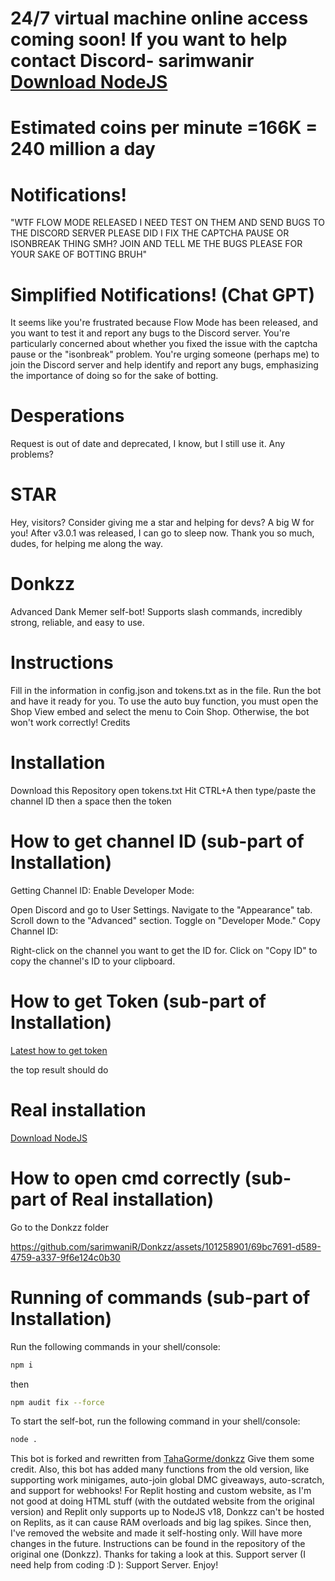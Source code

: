# 24/7 virtual machine online access coming soon! If you want to help contact Discord- sarimwanir    [Download NodeJS](https://discord.gg/P8796nzwvs)
# Estimated coins per minute =166K = 240 million a day 
# Notifications!
"WTF FLOW MODE RELEASED I NEED TEST ON THEM AND SEND BUGS TO THE DISCORD SERVER PLEASE
DID I FIX THE CAPTCHA PAUSE OR ISONBREAK THING SMH?
JOIN AND TELL ME THE BUGS PLEASE FOR YOUR SAKE OF BOTTING BRUH"
# Simplified Notifications! (Chat GPT)
It seems like you're frustrated because Flow Mode has been released, and you want to test it and report any bugs to the Discord server. You're particularly concerned about whether you fixed the issue with the captcha pause or the "isonbreak" problem. You're urging someone (perhaps me) to join the Discord server and help identify and report any bugs, emphasizing the importance of doing so for the sake of botting.

# Desperations
Request is out of date and deprecated, I know, but I still use it. Any problems?

# STAR
Hey, visitors? Consider giving me a star and helping for devs? A big W for you!
After v3.0.1 was released, I can go to sleep now. Thank you so much, dudes, for helping me along the way.

# Donkzz
Advanced Dank Memer self-bot! Supports slash commands, incredibly strong, reliable, and easy to use.

# Instructions
Fill in the information in config.json and tokens.txt as in the file.
Run the bot and have it ready for you.
To use the auto buy function, you must open the Shop View embed and select the menu to Coin Shop. Otherwise, the bot won't work correctly!
Credits
# Installation
Download this Repository
open tokens.txt
Hit CTRL+A then type/paste the channel ID then a space then the token 
# How to get channel ID (sub-part of Installation)
Getting Channel ID:
Enable Developer Mode:

Open Discord and go to User Settings.
Navigate to the "Appearance" tab.
Scroll down to the "Advanced" section.
Toggle on "Developer Mode."
Copy Channel ID:

Right-click on the channel you want to get the ID for.
Click on "Copy ID" to copy the channel's ID to your clipboard.
# How to get Token (sub-part of Installation) 
[Latest how to get token](https://www.youtube.com/results?search_query=how+to+get+token+id+in+discord&sp=EgIIBQ%253D%253D)

the top result should do 
# Real installation 
[Download NodeJS](https://nodejs.org/en/download)
# How to open cmd correctly (sub-part of Real installation) 
Go to the Donkzz folder

https://github.com/sarimwaniR/Donkzz/assets/101258901/69bc7691-d589-4759-a337-9f6e124c0b30

# Running of commands (sub-part of Installation)
Run the following commands in your shell/console:

```bash
npm i
```
then 
```bash
npm audit fix --force
```
To start the self-bot, run the following command in your shell/console:

```bash
node .

```
This bot is forked and rewritten from [TahaGorme/donkzz](https://github.com/TahaGorme/slashy) Give them some credit.
Also, this bot has added many functions from the old version, like supporting work minigames, auto-join global DMC giveaways, auto-scratch, and support for webhooks!
For Replit hosting and custom website, as I'm not good at doing HTML stuff (with the outdated website from the original version) and Replit only supports up to NodeJS v18, Donkzz can't be hosted on Replits, as it can cause RAM overloads and big lag spikes. Since then, I've removed the website and made it self-hosting only. Will have more changes in the future.
Instructions can be found in the repository of the original one (Donkzz). Thanks for taking a look at this.
Support server (I need help from coding :D ): Support Server. Enjoy!
